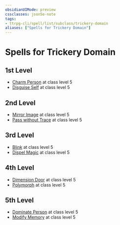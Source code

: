 ```yaml
---
obsidianUIMode: preview
cssclasses: json5e-note
tags:
- ttrpg-cli/spell/list/subclass/trickery-domain
aliases: ["Spells for Trickery Domain"]
---
```

# Spells for Trickery Domain

## 1st Level

- [Charm Person](/CLI/spells/charm-person.md "PHB") at class level 5
- [Disguise Self](/CLI/spells/disguise-self.md "PHB") at class level 5

## 2nd Level

- [Mirror Image](/CLI/spells/mirror-image.md "PHB") at class level 5
- [Pass without Trace](/CLI/spells/pass-without-trace.md "PHB") at class level 5

## 3rd Level

- [Blink](/CLI/spells/blink.md "PHB") at class level 5
- [Dispel Magic](/CLI/spells/dispel-magic.md "PHB") at class level 5

## 4th Level

- [Dimension Door](/CLI/spells/dimension-door.md "PHB") at class level 5
- [Polymorph](/CLI/spells/polymorph.md "PHB") at class level 5

## 5th Level

- [Dominate Person](/CLI/spells/dominate-person.md "PHB") at class level 5
- [Modify Memory](/CLI/spells/modify-memory.md "PHB") at class level 5
